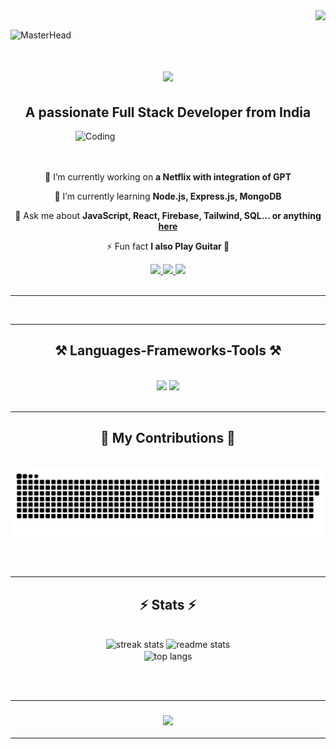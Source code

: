 <img align="right" src="https://visitor-badge.laobi.icu/badge?page_id=TusharBahuguna583.TusharBahuguna583" />
<br/>

![MasterHead](https://user-images.githubusercontent.com/80781196/190216139-7697aa5a-c9a0-4bd6-80bf-3aca76a2e1c8.gif)

<h1 align="center">
    <img src="https://readme-typing-svg.herokuapp.com/?font=Righteous&size=35&center=true&vCenter=true&width=500&height=70&duration=4000&lines=Hi+There!+👋;+I'm+Tushar+Bahuguna!;" />
</h1>

<h2 align="center">A passionate Full Stack Developer from India</h2>
<img align="right" alt="Coding" width="400" src="https://media1.giphy.com/media/zhYSVCirREeIZtONCI/giphy.gif">

<br/><br/><br/>

<div align="center">

 🔭 I’m currently working on **a Netflix with integration of GPT**
 
 🌱 I’m currently learning **Node.js, Express.js, MongoDB**

💬 Ask me about **JavaScript, React, Firebase, Tailwind, SQL... or anything [here](https://github.com/TusharBahuguna583/TusharBahuguna583/issues)**

⚡ Fun fact **I also Play Guitar 🎸**

 </div>

 <div align="center"> 
  <a href="mailto:tusharbahuguna583@gmail.com">
    <img src="https://img.shields.io/badge/Gmail-333333?style=for-the-badge&logo=gmail&logoColor=red" />
  </a>
  <a href="https://linkedin.com/in/tushar-bahuguna" target="_blank">
    <img src="https://img.shields.io/badge/LinkedIn-0077B5?style=for-the-badge&logo=linkedin&logoColor=white" target="_blank" />
  </a>
  <a href="https://github.com/TusharBahuguna583" target="_blank">
     <img src="https://img.shields.io/badge/Portfolio-FF5722?style=for-the-badge&logo=todoist&logoColor=white" target="_blank" /> <!-- sqlite, safari, google-chrome are other good icon options -->
  </a>
</div>

<br/>
<hr/>

<br/>
<hr/>
<h2 align="center">⚒️ Languages-Frameworks-Tools ⚒️</h2>
<br/>
<div align="center">
    <img src="https://skillicons.dev/icons?i=react,bootstrap,mui,html,css,vscode,github,tailwind,git" />
    <img src="https://skillicons.dev/icons?i=nodejs,javascript,typescript,express,firebase,mongodb,c,cpp,java,nextjs,mysql" /><br>
</div>

<br/>
<hr/>

<div align="center">
  <h2>🐍 My Contributions 🐍</h2>
  <br>
  <img alt="snake eating my contributions" src="https://raw.githubusercontent.com/TusharBahuguna583/TusharBahuguna583/output/github-contribution-grid-snake.svg" />
  
  <br/><br/>
</div>

<hr/>

<h2 align="center">⚡ Stats ⚡</h2>
<br>
<div align=center>
  <img width=390 src="https://streak-stats.demolab.com/?user=TusharBahuguna583&count_private=true&theme=react&border_radius=10" alt="streak stats"/>
  <img width=390 src="https://github-readme-stats.vercel.app/api?username=TusharBahuguna583&count_private=true&show_icons=true&theme=react&rank_icon=github&border_radius=10" alt="readme stats" />
  <br/>
  <img width=325 align="center" src="https://github-readme-stats.vercel.app/api/top-langs/?username=TusharBahuguna583&hide=HTML&langs_count=8&layout=compact&theme=react&border_radius=10&size_weight=0.5&count_weight=0.5&exclude_repo=github-readme-stats" alt="top langs" />
</div>

<br/><br/>

<hr/>

<h3 align="center">
<a href="https://git.io/typing-svg">    
<img src="https://readme-typing-svg.herokuapp.com/?font=Righteous&size=25&center=true&vCenter=true&width=500&height=70&duration=4000&lines=Thanks+for+visiting!✌️;+Shoot+me+a+message+on+Linkedin!;I'm+always+down+to+collab+😊+;" />
</h3>

<hr/>
